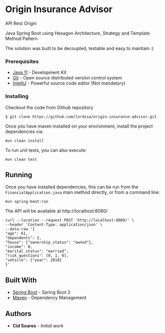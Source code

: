 # Origin Insurance Advisor

API Rest Origin

Java Spring Boot using Hexagon Architecture, Strategy and Template Method Pattern

The solution was built to be decoupled, testable and easy to maintain :)

### Prerequisites

* [Java 11](https://www.java.com/pt_BR/download/) - Development Kit 
* [Git](https://git-scm.com/downloads) - Open source distributed version control system
* [IntelliJ](https://www.jetbrains.com/idea/) - Powerful source code editor (Not mandatory)

### Installing

Checkout the code from Github repository
```
$ git clone https://github.com/lordssa/origin-insurance-advisor.git
```

Once you have maven installed on your environment, install the project dependencies via:

```
mvn clean install
```

To run unit tests, you can also execute:
```
mvn clean test
```

## Running

Once you have installed dependencies, this can be run from the `FinancialApplication.java` main method directly,
or from a command line:
```
mvn spring-boot:run
```

The API will be available at http://localhost:8080/

```
curl --location --request POST 'http://localhost:8080/' \
--header 'Content-Type: application/json' \
--data-raw '{
"age": 61,
"dependents": 2,
"house": {"ownership_status": "owned"},
"income": 0,
"marital_status": "married",
"risk_questions": [0, 1, 0],
"vehicle": {"year": 2018}
}'
```

## Built With

* [Spring Boot](https://spring.io/projects/spring-boot) - Spring Boot 2
* [Maven](https://maven.apache.org/) - Dependency Management

## Authors

* **Cid Soares** - *Initial work* 
